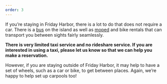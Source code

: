 ```yaml
---
order: 3
---
```


If you’re staying in Friday Harbor, there is a lot to do that does not require a car. There is a [bus](https://www.sanjuantransit.com/schedules.html) on the island as well as [moped](https://susiesmopeds.com/) and bike rentals that can transport you between sights fairly seamlessly. 

**There is very limited taxi service and no rideshare service. If you are interested in using a taxi, please let us know so that we can help you make a reservation.**

However, if you are staying outside of Friday Harbor, it may help to have a set of wheels, such as a car or bike, to get between places. Again, we’re happy to help set up carpools too!
